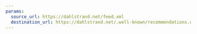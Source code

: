 ```yaml
---
params:
  source_url: https://dahlstrand.net/feed.xml
  destination_url: https://dahlstrand.net/.well-known/recommendations.opml
---
```

